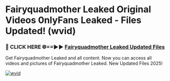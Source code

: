 # Fairyquadmother Leaked Original Videos 0nlyFans Leaked - Files Updated! (wvid)

<h3>🔴 CLICK HERE 🌐==►► <a href="https://tinyurl.com/2wckxsce" rel="nofollow">Fairyquadmother Leaked Updated Files</a></h3>

Get Fairyquadmother Leaked and all content. Now you can access all videos and pictures of Fairyquadmother Leaked. New Updated Files 2025!

[![wvid](https://i.imgur.com/AFduVYN.gif)](https://tinyurl.com/2wckxsce)
